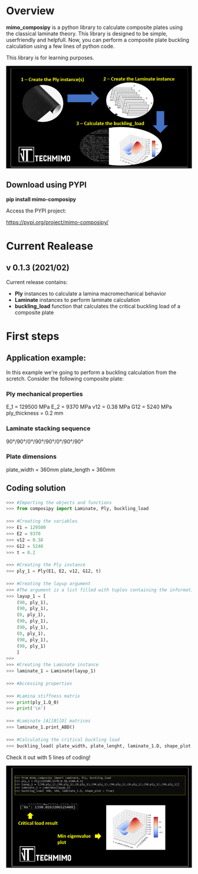 # Overview

**mimo_composipy** is a python library to calculate composite plates using the classical laminate theory. This library is designed to be simple, userfriendly and helpfull.
Now, you can perform a composite plate buckling calculation using a few lines of python code.

This library is for learning purposes. 

![Esquema](images/Divulgacao_composipy.PNG)

## Download using PYPI

**pip install mimo-composipy**

Access the PYPI project:

https://pypi.org/project/mimo-composipy/





# Current Realease

## v 0.1.3 (2021/02)

Current release contains:

- **Ply** instances to calculate a lamina macromechanical behavior
- **Laminate** instances to perform laminate calculation
- **buckling_load** function that calculates the critical buckling load of a composite plate


# First steps

## Application example:
In this example we're going to perform a buckling calculation from the scretch. Consider the following composite plate:

### Ply mechanical properties

E_1 = 129500 MPa
E_2 = 9370 MPa
v12 = 0.38 MPa
G12 = 5240 MPa
ply_thickness = 0.2 mm

### Laminate stacking sequence
90°/90°/0°/90°/90°/0°/90°/90°

### Plate dimensions
plate_width = 360mm
plate_length = 360mm


## Coding solution
```python
>>> #Importing the objects and functions
>>> from composipy import Laminate, Ply, buckling_load

>>> #Creating the variables
>>> E1 = 129500
>>> E2 = 9370
>>> v12 = 0.38
>>> G12 = 5240
>>> t = 0.2

>>> #Creating the Ply instance
>>> ply_1 = Ply(E1, E2, v12, G12, t)

>>> #Creating the layup argument
>>> #The argument is a list filled with tuples containing the information
>>> layup_1 = [
    (90, ply_1),
    (90, ply_1),
    (0, ply_1),
    (90, ply_1),
    (90, ply_1),
    (0, ply_1),
    (90, ply_1),
    (90, ply_1)
    ]
>>>
>>> #Creating the Laminate instance
>>> laminate_1 = Laminate(layup_1)

>>> #Accessing properties

>>> #Lamina stiffness matrix
>>> print(ply_1.Q_0)
>>> print('\n')

>>> #Laminate [A][B][D] matrices
>>> laminate_1.print_ABD()

>>> #Calculating the critical buckling load
>>> buckling_load( plate_width, plate_lenght, laminate_1.D, shape_plot = False , eig = False)
```

Check it out with 5 lines of coding!

![Esquema](images/Exemplo_composipy.PNG)


